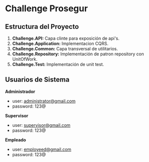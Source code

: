 # Challenge Prosegur

## Estructura del Proyecto

1. **Challenge.API:** Capa clinte para exposición de api's.
2. **Challenge.Application:** Implementacion CQRS.
3. **Challenge.Common:** Capa transversal de utilitarios.
4. **Challenge.Repository:** Implementación de patron repository con UnitOfWork.
4. **Challenge.Test:** Implementación de unit test.
   
## Usuarios de Sistema

**Administrador**
- user: administrator@gmail.com
- password: 123@

**Supervisor**
- user: supervisor@gmail.com
- password: 123@

**Empleado**
- user: employeed@gmail.com
- password: 123@
